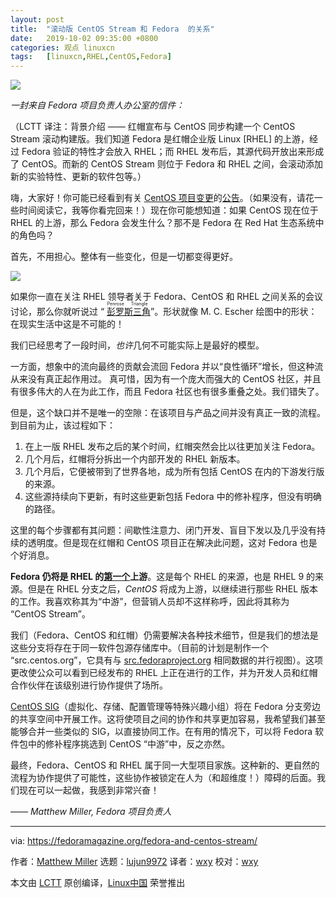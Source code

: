 ```yaml
---
layout: post
title:	"滚动版 CentOS Stream 和 Fedora  的关系"
date:	2019-10-02 09:35:00 +0800 
categories:	观点 linuxcn 
tags:	[linuxcn,RHEL,CentOS,Fedora]
---
```



![](/Asserts/Images//attachment/album/201910/02/093523xigcv6mx7ximcmzc.jpg)


*一封来自 Fedora 项目负责人办公室的信件：*


（LCTT 译注：背景介绍 —— 红帽宣布与 CentOS 同步构建一个 CentOS Stream 滚动构建版。我们知道 Fedora 是红帽企业版 Linux [RHEL] 的上游，经过 Fedora 验证的特性才会放入 RHEL；而 RHEL 发布后，其源代码开放出来形成了 CentOS。而新的 CentOS Stream 则位于 Fedora 和 RHEL 之间，会滚动添加新的实验特性、更新的软件包等。）


嗨，大家好！你可能已经看到有关 [CentOS 项目变更](https://wiki.centos.org/Manuals/ReleaseNotes/CentOSStream)的[公告](http://redhat.com/en/blog/transforming-development-experience-within-centos)。（如果没有，请花一些时间阅读它，我等你看完回来！）现在你可能想知道：如果 CentOS 现在位于 RHEL 的上游，那么 Fedora 会发生什么？那不是 Fedora 在 Red Hat 生态系统中的角色吗？


首先，不用担心。整体有一些变化，但是一切都变得更好。


![](/Asserts/Images//attachment/album/201910/02/093405qx085a0pu535dui5.jpg)


如果你一直在关注 RHEL 领导者关于 Fedora、CentOS 和 RHEL 之间关系的会议讨论，那么你就听说过 “<ruby> <a href="https://www.youtube.com/watch?v=1JmgOkEznjw">  彭罗斯三角 </a> <rt>  Penrose Triangle </rt></ruby>”。形状就像 M. C. Escher 绘图中的形状：在现实生活中这是不可能的！


我们已经思考了一段时间，*也许*几何不可能实际上是最好的模型。


一方面，想象中的流向最终的贡献会流回 Fedora 并以“良性循环”增长，但这种流从来没有真正起作用过。 真可惜，因为有一个庞大而强大的 CentOS 社区，并且有很多伟大的人在为此工作，而且 Fedora 社区也有很多重叠之处。我们错失了。


但是，这个缺口并不是唯一的空隙：在该项目与产品之间并没有真正一致的流程。到目前为止，该过程如下：


1. 在上一版 RHEL 发布之后的某个时间，红帽突然会比以往更加关注 Fedora。
2. 几个月后，红帽将分拆出一个内部开发的 RHEL 新版本。
3. 几个月后，它便被带到了世界各地，成为所有包括 CentOS 在内的下游发行版的来源。
4. 这些源持续向下更新，有时这些更新包括 Fedora 中的修补程序，但没有明确的路径。


这里的每个步骤都有其问题：间歇性注意力、闭门开发、盲目下发以及几乎没有持续的透明度。但是现在红帽和 CentOS 项目正在解决此问题，这对 Fedora 也是个好消息。


**Fedora 仍将是 RHEL 的[第一个](https://docs.fedoraproject.org/en-US/project/#_first)上游**。这是每个 RHEL 的来源，也是 RHEL 9 的来源。但是在 RHEL 分支之后，*CentOS* 将成为上游，以继续进行那些 RHEL 版本的工作。我喜欢称其为“中游”，但营销人员却不这样称呼，因此将其称为 “CentOS Stream”。


我们（Fedora、CentOS 和红帽）仍需要解决各种技术细节，但是我们的想法是这些分支将存在于同一软件包源存储库中。（目前的计划是制作一个 “src.centos.org”，它具有与 [src.fedoraproject.org](https://src.fedoraproject.org/) 相同数据的并行视图）。这项更改使公众可以看到已经发布的 RHEL 上正在进行的工作，并为开发人员和红帽合作伙伴在该级别进行协作提供了场所。


[CentOS SIG](https://wiki.centos.org/SpecialInterestGroup)（虚拟化、存储、配置管理等特殊兴趣小组）将在 Fedora 分支旁边的共享空间中开展工作。这将使项目之间的协作和共享更加容易，我希望我们甚至能够合并一些类似的 SIG，以直接协同工作。在有用的情况下，可以将 Fedora 软件包中的修补程序挑选到 CentOS “中游”中，反之亦然。


最终，Fedora、CentOS 和 RHEL 属于同一大型项目家族。这种新的、更自然的流程为协作提供了可能性，这些协作被锁定在人为（和超维度！）障碍的后面。我们现在可以一起做，我感到非常兴奋！


*—— Matthew Miller, Fedora 项目负责人*




---


via: <https://fedoramagazine.org/fedora-and-centos-stream/>


作者：[Matthew Miller](https://fedoramagazine.org/author/mattdm/) 选题：[lujun9972](https://github.com/lujun9972) 译者：[wxy](https://github.com/wxy) 校对：[wxy](https://github.com/wxy)


本文由 [LCTT](https://github.com/LCTT/TranslateProject) 原创编译，[Linux中国](https://linux.cn/) 荣誉推出
